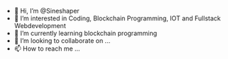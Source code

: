 - 👋 Hi, I’m @Sineshaper
- 👀 I’m interested in Coding, Blockchain Programming, IOT and Fullstack Webdevelopment
- 🌱 I’m currently learning blockchain programming
- 💞️ I’m looking to collaborate on ...
- 📫 How to reach me ...

<!---
Sineshaper/Sineshaper is a ✨ special ✨ repository because its `README.md` (this file) appears on your GitHub profile.
You can click the Preview link to take a look at your changes.
--->
